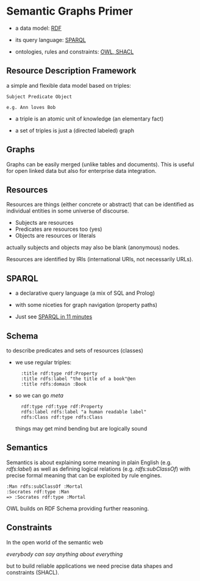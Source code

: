 # Semantic Graphs Primer

- a data model: [RDF](https://www.w3.org/TR/rdf11-primer/)

- its query language: [SPARQL](https://www.w3.org/TR/sparql11-overview/)

- ontologies, rules and constraints: [OWL, SHACL](http://spinrdf.org/shacl-and-owl.html)

## Resource Description Framework

a simple and flexible data model based on triples:

    Subject Predicate Object

    e.g. Ann loves Bob

- a triple is an atomic unit of knowledge (an elementary fact)

- a set of triples is just a (directed labeled) graph

## Graphs

Graphs can be easily merged (unlike tables and documents). This is useful for open linked data but also for enterprise data integration.

## Resources

Resources are things (either concrete or abstract) that can be identified as individual entities in some universe of discourse.

- Subjects are resources
- Predicates are resources too (yes)
- Objects are resources or literals

actually subjects and objects may also be blank (anonymous) nodes.

Resources are identified by IRIs (international URIs, not necessarily URLs).

## SPARQL

- a declarative query language (a mix of SQL and Prolog)
- with some niceties for graph navigation (property paths)

- Just see [SPARQL in 11 minutes](https://www.youtube.com/watch?v=FvGndkpa4K0)

## Schema

to describe predicates and sets of resources (classes)

- we use regular triples:

        :title rdf:type rdf:Property
        :title rdfs:label "the title of a book"@en
        :title rdfs:domain :Book

- so we can go _meta_

        rdf:type rdf:type rdf:Property
        rdfs:label rdfs:label "a human readable label"
        rdfs:Class rdf:type rdfs:Class

  things may get mind bending but are logically sound

## Semantics

Semantics is about explaining some meaning in plain English (e.g. _rdfs:label_) as well as defining logical relations (e.g. _rdfs:subClassOf_) with precise formal meaning that can be exploited by rule engines.

    :Man rdfs:subClassOf :Mortal
    :Socrates rdf:type :Man
    => :Socrates rdf:type :Mortal

OWL builds on RDF Schema providing further reasoning.

## Constraints

In the open world of the semantic web

_everybody can say anything about everything_

but to build reliable applications we need precise data shapes and constraints (SHACL).
